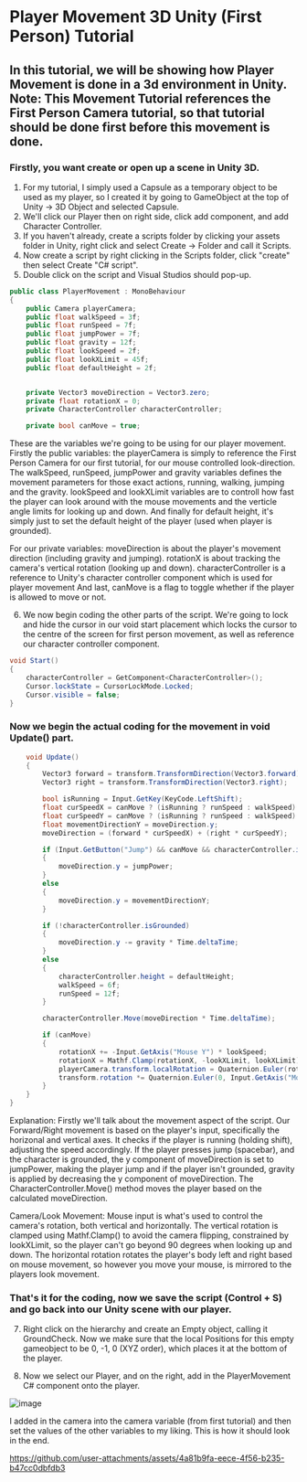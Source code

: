 # Player Movement 3D Unity (First Person) Tutorial
## In this tutorial, we will be showing how Player Movement is done in a 3d environment in Unity. Note: This Movement Tutorial references the First Person Camera tutorial, so that tutorial should be done first before this movement is done.

### Firstly, you want create or open up a scene in Unity 3D.

1. For my tutorial, I simply used a Capsule as a temporary object to be used as my player, so I created it by going to GameObject at the top of Unity -> 3D Object and selected Capsule.
2. We'll click our Player then on right side, click add component, and add Character Controller.
3. If you haven't already, create a scripts folder by clicking your assets folder in Unity, right click and select Create -> Folder and call it Scripts.
4. Now create a script by right clicking in the Scripts folder, click "create" then select Create "C# script".
5. Double click on the script and Visual Studios should pop-up. 
```.cs
public class PlayerMovement : MonoBehaviour
{
    public Camera playerCamera;
    public float walkSpeed = 3f;
    public float runSpeed = 7f;
    public float jumpPower = 7f;
    public float gravity = 12f;
    public float lookSpeed = 2f;
    public float lookXLimit = 45f;
    public float defaultHeight = 2f;


    private Vector3 moveDirection = Vector3.zero;
    private float rotationX = 0;
    private CharacterController characterController;

    private bool canMove = true;
```
These are the variables we're going to be using for our player movement. Firstly the public variables: the playerCamera is simply to reference the First Person Camera for our first tutorial, for our mouse controlled look-direction. The walkSpeed, runSpeed, jumpPower and gravity variables defines the movement parameters for those exact actions, running, walking, jumping and the gravity. lookSpeed and lookXLimit variables are to controll how fast the player can look around with the mouse movements and the verticle angle limits for looking up and down. And finally for default height, it's simply just to set the default height of the player (used when player is grounded).

For our private variables: moveDirection is about the player's movement direction (including gravity and jumping). rotationX is about tracking the camera's vertical rotation (looking up and down). characterController is a reference to Unity's character controller component which is used for player movement And last, canMove is a flag to toggle whether if the player is allowed to move or not.

6. We now begin coding the other parts of the script. We're going to lock and hide the cursor in our void start placement which locks the cursor to the centre of the screen for first person movement, as well as reference our character controller component. 
```.cs
void Start()
{
    characterController = GetComponent<CharacterController>();
    Cursor.lockState = CursorLockMode.Locked;
    Cursor.visible = false;
}
```
### Now we begin the actual coding for the movement in void Update() part.
```.cs
    void Update()
    {
        Vector3 forward = transform.TransformDirection(Vector3.forward);
        Vector3 right = transform.TransformDirection(Vector3.right);

        bool isRunning = Input.GetKey(KeyCode.LeftShift);
        float curSpeedX = canMove ? (isRunning ? runSpeed : walkSpeed) * Input.GetAxis("Vertical") : 0;
        float curSpeedY = canMove ? (isRunning ? runSpeed : walkSpeed) * Input.GetAxis("Horizontal") : 0;
        float movementDirectionY = moveDirection.y;
        moveDirection = (forward * curSpeedX) + (right * curSpeedY);

        if (Input.GetButton("Jump") && canMove && characterController.isGrounded)
        {
            moveDirection.y = jumpPower;
        }
        else
        {
            moveDirection.y = movementDirectionY;
        }

        if (!characterController.isGrounded)
        {
            moveDirection.y -= gravity * Time.deltaTime;
        }
        else
        {
            characterController.height = defaultHeight;
            walkSpeed = 6f;
            runSpeed = 12f;
        }

        characterController.Move(moveDirection * Time.deltaTime);

        if (canMove)
        {
            rotationX += -Input.GetAxis("Mouse Y") * lookSpeed;
            rotationX = Mathf.Clamp(rotationX, -lookXLimit, lookXLimit);
            playerCamera.transform.localRotation = Quaternion.Euler(rotationX, 0, 0);
            transform.rotation *= Quaternion.Euler(0, Input.GetAxis("Mouse X") * lookSpeed, 0);
        }
    }
}
```
Explanation: 
Firstly we'll talk about the movement aspect of the script. Our Forward/Right movement is based on the player's input, specifically the horizonal and vertical axes. It checks if the player is running (holding shift), adjusting the speed accordingly. If the player presses jump (spacebar), and the character is grounded, the y component of moveDirection is set to jumpPower, making the player jump and if the player isn't grounded, gravity is applied by decreasing the y component of moveDirection. The CharacterController.Move() method moves the player based on the calculated moveDirection. 

Camera/Look Movement: Mouse input is what's used to control the camera's rotation, both vertical and horizontally. The vertical rotation is clamped using Mathf.Clamp() to avoid the camera flipping, constrained by lookXLimit, so the player can't go beyond 90 degrees when looking up and down. The horizontal rotation rotates the player's body left and right based on mouse movement, so however you move your mouse, is mirrored to the players look movement.

### That's it for the coding, now we save the script (Control + S) and go back into our Unity scene with our player.

7. Right click on the hierarchy and create an Empty object, calling it GroundCheck. Now we make sure that the local Positions for this empty gameobject to be 0, -1, 0 (XYZ order), which places it at the bottom of the player.

8. Now we select our Player, and on the right, add in the PlayerMovement C# component onto the player.

![image](https://github.com/user-attachments/assets/b5fd68cc-b25b-47cd-96b8-b9485d2c5fa5)

I added in the camera into the camera variable (from first tutorial) and then set the values of the other variables to my liking. This is how it should look in the end.




https://github.com/user-attachments/assets/4a81b9fa-eece-4f56-b235-b47cc0dbfdb3

